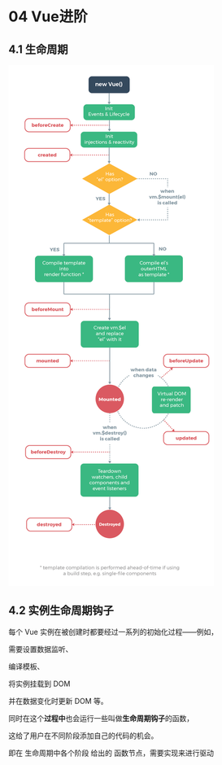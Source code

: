 # 04 Vue进阶

## 4.1 生命周期

![Vue 实例生命周期](assets/lifecycle.png)

## 4.2 实例生命周期钩子

每个 Vue 实例在被创建时都要经过一系列的初始化过程——例如，

需要设置数据监听、

编译模板、

将实例挂载到 DOM 

并在数据变化时更新 DOM 等。

同时在这个**过程中**也会运行一些叫做**生命周期钩子**的函数，

这给了用户在不同阶段添加自己的代码的机会。

即在 生命周期中各个阶段 给出的 函数节点，需要实现来进行驱动